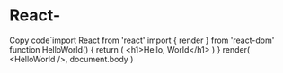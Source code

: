 # React-
Copy code`import React from 'react' import { render } from 'react-dom' function HelloWorld() {  return (  &lt;h1>Hello, World&lt;/h1>  ) } render(  &lt;HelloWorld />,  document.body  )
